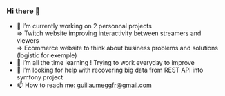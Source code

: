 ### Hi there 👋
- 🔭 I’m currently working on 2 personnal projects  
    => Twitch website improving interactivity between streamers and viewers  
    => Ecommerce website to think about business problems and solutions (logistic for exemple)
- 🌱 I’m all the time learning ! Trying to work everyday to improve
- 🤔 I’m looking for help with recovering big data from REST API into symfony project
- 📫 How to reach me: guillaumeggfr@gmail.com
<!--
**guillaumeggfr/guillaumeggfr** is a ✨ _special_ ✨ repository because its `README.md` (this file) appears on your GitHub profile.

Here are some ideas to get you started:

- 🔭 I’m currently working on ...
- 🌱 I’m currently learning ...
- 👯 I’m looking to collaborate on ...
- 🤔 I’m looking for help with ...
- 💬 Ask me about ...
- 📫 How to reach me: ...
- 😄 Pronouns: ...
- ⚡ Fun fact: ...
-->
